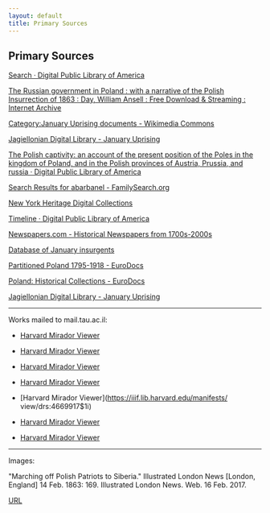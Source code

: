 ```yaml
---
layout: default
title: Primary Sources
---
```


## Primary Sources

[Search · Digital Public Library of America](https://dp.la/search?language%5B%5D=English&subject=Poland--History--Revolution%2C+1863-1864)

[The Russian government in Poland : with a narrative of the Polish Insurrection of 1863 : Day, William Ansell : Free Download & Streaming : Internet Archive](https://archive.org/details/russiangovernmen00daywuoft)

[Category:January Uprising documents - Wikimedia Commons](https://commons.wikimedia.org/wiki/Category:January_Uprising_documents)

[Jagiellonian Digital Library - January Uprising](http://jbc.bj.uj.edu.pl/dlibra/collectiondescription?dirids=547)

[The Polish captivity: an account of the present position of the Poles in the kingdom of Poland, and in the Polish provinces of Austria, Prussia, and russia · Digital Public Library of America](https://dp.la/item/8efa1b72a1aaa4ecf9e5e3c033dc045d?back_uri=https%3A%2F%2Fdp.la%2Ftimeline%3Fsubject%255B%255D%3DPoland%26subject%255B%255D%3DPoland--History%23%2F1863)

[Search Results for abarbanel - FamilySearch.org](https://familysearch.org/search/record/results?count=20&query=%2Bsurname%3Aabarbanel~%20%2Bbirth_place%3Aturkey~)

[New York Heritage Digital Collections](http://cdm16694.contentdm.oclc.org/cdm/search/searchterm/Poland--History--Revolution)

[Timeline · Digital Public Library of America](https://dp.la/timeline?&subject%5B%5D=Poland--History#/1863)

[Newspapers.com - Historical Newspapers from 1700s-2000s](https://www.newspapers.com/)

[Database of January insurgents](http://www.genealogia.okiem.pl/powstanies/)

[Partitioned Poland 1795-1918 - EuroDocs](https://eudocs.lib.byu.edu/index.php/Partitioned_Poland_1795-1918)

[Poland: Historical Collections - EuroDocs](https://eudocs.lib.byu.edu/index.php/Poland:_Historical_Collections)

[Jagiellonian Digital Library - January Uprising](http://jbc.bj.uj.edu.pl/dlibra/pubindex?startint=40&attId=${stringAtt}&dirids=547)


---

Works mailed to mail.tau.ac.il:

* [Harvard Mirador Viewer](https://iiif.lib.harvard.edu/manifests/view/drs:4433759$8i)

* [Harvard Mirador Viewer](https://iiif.lib.harvard.edu/manifests/view/drs:4093482$15i)

* [Harvard Mirador Viewer](https://iiif.lib.harvard.edu/manifests/view/drs:4319312$1i)

* [Harvard Mirador Viewer](https://iiif.lib.harvard.edu/manifests/view/drs:5642203$1i)

* [Harvard Mirador Viewer](https://iiif.lib.harvard.edu/manifests/
view/drs:4669917$1i)

* [Harvard Mirador Viewer](https://iiif.lib.harvard.edu/manifests/view/drs:4656603$1i)

* [Harvard Mirador Viewer](https://iiif.lib.harvard.edu/manifests/view/drs:4656556$12i)

---

Images:


"Marching off Polish Patriots to Siberia." Illustrated London News [London, England] 14 Feb. 1863: 169. Illustrated London News. Web. 16 Feb. 2017.

[URL](http://find.galegroup.com/iln/infomark.do?&source=gale&prodId=ILN&userGroupName=tel_aviv&tabID=T003&docPage=article&docId=HN3100060929&type=multipage&contentSet=LTO&version=1.0)